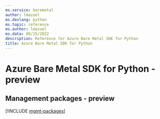 ```yaml
---
ms.service: baremetal
author: lmazuel
ms.devlang: python
ms.topic: reference
ms.author: lmazuel
ms.data: 09/15/2022
description: Reference for Azure Bare Metal SDK for Python
title: Azure Bare Metal SDK for Python
---
```

# Azure Bare Metal SDK for Python - preview

## Management packages - preview
[!INCLUDE [mgmt-packages](bare-metal-mgmt-index.md)]
